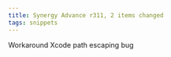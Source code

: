 ```yaml
---
title: Synergy Advance r311, 2 items changed
tags: snippets
---
```


Workaround Xcode path escaping bug
